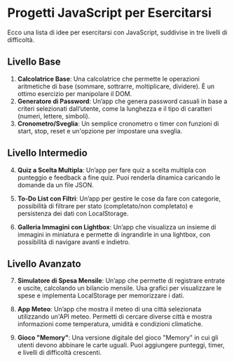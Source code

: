 # Progetti JavaScript per Esercitarsi

Ecco una lista di idee per esercitarsi con JavaScript, suddivise in tre livelli di difficoltà.

## Livello Base

1. **Calcolatrice Base**: Una calcolatrice che permette le operazioni aritmetiche di base (sommare, sottrarre, moltiplicare, dividere). È un ottimo esercizio per manipolare il DOM.
2. **Generatore di Password**: Un’app che genera password casuali in base a criteri selezionati dall’utente, come la lunghezza e il tipo di caratteri (numeri, lettere, simboli).
3. **Cronometro/Sveglia**: Un semplice cronometro o timer con funzioni di start, stop, reset e un'opzione per impostare una sveglia.

## Livello Intermedio

4. **Quiz a Scelta Multipla**: Un’app per fare quiz a scelta multipla con punteggio e feedback a fine quiz. Puoi renderla dinamica caricando le domande da un file JSON.

5. **To-Do List con Filtri**: Un’app per gestire le cose da fare con categorie, possibilità di filtrare per stato (completato/non completato) e persistenza dei dati con LocalStorage.
6. **Galleria Immagini con Lightbox**: Un’app che visualizza un insieme di immagini in miniatura e permette di ingrandirle in una lightbox, con possibilità di navigare avanti e indietro.

## Livello Avanzato

7. **Simulatore di Spesa Mensile**: Un’app che permette di registrare entrate e uscite, calcolando un bilancio mensile. Usa grafici per visualizzare le spese e implementa LocalStorage per memorizzare i dati.

8. **App Meteo**: Un’app che mostra il meteo di una città selezionata utilizzando un'API meteo. Permetti di cercare diverse città e mostra informazioni come temperatura, umidità e condizioni climatiche.

9. **Gioco "Memory"**: Una versione digitale del gioco "Memory" in cui gli utenti devono abbinare le carte uguali. Puoi aggiungere punteggi, timer, e livelli di difficoltà crescenti.

<!-- CALCOLATRICE
Obiettivi Calcolatrice Base
1.Struttura HTML di base:

-Crea un file HTML con una sezione per visualizzare il risultato della calcolatrice.
-Aggiungi i pulsanti per le cifre (da 0 a 9), per le quattro operazioni aritmetiche (+, -, *, /), un pulsante per il segno "=" e un pulsante "C" per cancellare.

2.Stile CSS per il layout:

-Progetta un layout semplice e chiaro per la calcolatrice: i numeri e le operazioni dovrebbero essere facilmente cliccabili e leggibili.
-Puoi organizzare i pulsanti in una griglia per maggiore chiarezza.

3.Funzionalità di base con JavaScript:

-Crea le funzioni JavaScript per le operazioni base (somma, sottrazione, moltiplicazione, divisione).
-Aggiungi un "event listener" per ciascun pulsante in modo che quando l'utente clicca un numero o un'operazione, la calcolatrice mostri l'input sullo schermo.

4.Calcolo dell'espressione:

-Implementa una funzione che calcoli il risultato dell’operazione quando si preme il pulsante "=".
-Gestisci gli errori, ad esempio divisione per zero.

5.Gestione delle eccezioni e azioni di pulizia:

-Implementa il pulsante "C" per cancellare tutto e ripristinare lo schermo a 0.
-Gestisci eventuali input non validi, come cliccare più operatori consecutivamente.

6.Estensione delle funzionalità (opzionale):

-Se vuoi aggiungere difficoltà, puoi implementare anche funzionalità come percentuali o radici quadrate, o un pulsante per cambiare segno da positivo a negativo.
-->

<!-- GEN. PASSWORD
Ecco una lista di obiettivi da seguire per creare un Generatore di password completo e personalizzabile:

1. Struttura Base:
    - Crea un semplice layout HTML con un campo di testo per visualizzare la password generata, un bottone per generare la password, e checkbox o selettori per personalizzare i criteri.

2. Lunghezza della Password:
    - Aggiungi un input (es. range slider o numero) per scegliere la lunghezza della password. La lunghezza potrebbe variare, ad esempio, tra 8 e 20 caratteri.

3. Caratteri da Includere:
    - Offri opzioni per includere vari tipi di caratteri:
        - Lettere minuscole
        - Lettere maiuscole
        - Numeri
        - Simboli (come !@#$%^&*() )

4. Generazione Casuale:
    - Scrivi una funzione JavaScript che crea una password casuale basandosi sulle opzioni selezionate. Potresti creare gruppi di caratteri per ogni tipo e selezionarli casualmente.

----(diff. Intermedia)----

5. Validazione delle Opzioni:
    - Assicurati che almeno un tipo di carattere sia selezionato. Se l’utente non seleziona nulla, puoi mostrare un messaggio di errore.

6. Funzionalità di Copia:
    - Aggiungi un pulsante per copiare la password negli appunti, così l’utente può incollarla altrove. JavaScript ha una funzione "navigator.clipboard.writeText()"" utile per questo scopo.

7. Stile e UX:
    - Applica stili CSS per migliorare l'aspetto e la facilità d'uso, ad esempio cambiando il colore di sfondo del campo password per indicare che è stata copiata.

8. Extra Opzionali:
    - Opzioni per generare password “memorizzabili” (ad es., alternando consonanti e vocali).
    - Misuratore di forza della password che cambia dinamicamente in base ai criteri selezionati.

Ognuno di questi obiettivi ti darà una buona pratica sia su JavaScript che sull’interazione con il DOM!
 -->

<!-- CRONOMETRO/SVEGLIA
Ecco un piano con gli obiettivi principali per sviluppare un cronometro/sveglia in JavaScript:

1. Impostare l'interfaccia di base
- Crea un layout semplice in HTML con un display per mostrare il tempo trascorso.
- Aggiungi i pulsanti per avviare, mettere in pausa, resettare e, se stai facendo anche una sveglia, impostare un allarme.
- Stabilisci uno stile minimale con CSS per organizzare bene i pulsanti e il display.

2. Logica del cronometro
- Definisci variabili per tenere traccia del tempo (secondi, minuti, ore) e aggiornale costantemente quando il cronometro è in funzione.
- Usa "setInterval" per aggiornare il tempo visualizzato ogni secondo.
- Programma le funzioni per i pulsanti:
    - Start: avvia il conteggio del tempo.
    - Pause: ferma temporaneamente il conteggio.
    - Reset: riporta il tempo a zero.

3. Aggiungere la sveglia
- Crea un’interfaccia che permetta all’utente di impostare l’orario della sveglia.
- Controlla continuamente l’ora attuale rispetto all’ora della sveglia e attiva un allarme quando coincidono (puoi usare "setInterval" o "setTimeout" per farlo).
- Inserisci una notifica audio o visiva per segnalare l’allarme, e un pulsante per interromperlo.

4. Migliorare la precisione e la visualizzazione
- Formatta il display per mostrare il tempo in modo chiaro (ad esempio, con due cifre per minuti e secondi: 00:00:00).
- Assicurati che il cronometro resti accurato anche dopo essere stato messo in pausa o riavviato.

5. Test e perfezionamento
- Verifica che ogni funzione lavori come previsto e che i pulsanti siano reattivi.
- Considera eventuali ottimizzazioni, come usare "requestAnimationFrame" al posto di "setInterval" per il cronometro se necessiti di maggiore fluidità.

Prossimi passi (opzionale)
Se tutto funziona come desideri, puoi pensare ad altre funzionalità, come:
- Mostrare un'icona accanto al cronometro quando una sveglia è attiva.
- Permettere di impostare più sveglie.
- Disattivare il pulsante di reset se non c'è una sveglia impostata.
 -->

<!-- QUIZ A SCELTA MULTIPLA
1. Imposta la struttura base
- Obiettivo:
    - Crea la struttura HTML/CSS di base per il quiz.
- Dettagli:
    - Includi una sezione per mostrare la domanda.
    - Crea un gruppo di bottoni o radio buttons per le opzioni di risposta.
    - Aggiungi un pulsante "Avanti" per passare alla domanda successiva.
    - Prevedi un'area per visualizzare il punteggio finale.

2. Rendi statiche le domande
- Obiettivo:
    - Inserisci un array di oggetti in JavaScript per rappresentare un set statico di domande.
- Dettagli:
    ```javascript
    const questions = [
        {
            question: "Qual è il capitale d'Italia?",
            options: ["Roma", "Milano", "Napoli", "Firenze"],
            correctAnswer: 0, // Indice della risposta corretta
        },
        {
            question: "Quanti colori ci sono nell'arcobaleno?",
            options: ["5", "6", "7", "8"],
            correctAnswer: 2,
        },
    ];
    ```
    - Mostra una domanda alla volta leggendo dall’array.

3. Gestisci la navigazione tra le domande
- Obbiettivo:
    - Permetti di passare da una domanda all’altra cliccando il pulsante "Avanti".
- Dettagli:
    - Usa una variabile per tenere traccia della domanda corrente.
    - Aggiorna il contenuto della domanda e delle opzioni ogni volta che l’utente clicca "Avanti".

4. Controlla la risposta selezionata
- Obiettivo:
    - Confronta la risposta selezionata dall’utente con quella corretta.
- Dettagli:
    - Aggiungi un event listener per rilevare quale opzione è stata scelta.
    - Mostra un messaggio di conferma ("Corretto" o "Errato") quando si clicca su "Avanti".

5. Calcola il punteggio
- Obiettivo:
    - Incrementa un punteggio se la risposta è corretta.
- Dettagli:
    - Inizia con un punteggio pari a zero.
    - Aggiorna il punteggio ogni volta che una risposta è corretta.
    - Mostra il punteggio totale al termine del quiz.

6. Fornisci un feedback finale
- Obiettivo:
    - Mostra un riepilogo alla fine del quiz.
- Dettagli:
    - Nascondi la sezione delle domande.
    - Mostra una nuova sezione con il punteggio totale e un messaggio finale (es. "Ottimo lavoro!" o "Puoi fare di meglio").

7. Rendi dinamiche le domande (JSON)
- Obbiettivo:
    - Carica le domande da un file JSON esterno.
- Dettagli:
    Crea un file "questions.json":
    ```json
    [
        {
            "question": "Qual è il capitale d'Italia?",
            "options": ["Roma", "Milano", "Napoli", "Firenze"],
            "correctAnswer": 0
        },
        {
            "question": "Quanti colori ci sono nell'arcobaleno?",
            "options": ["5", "6", "7", "8"],
            "correctAnswer": 2
        }
    ]
    ```
    - Usa la funzione "fetch()" per leggere i dati del file e popolare il quiz.

8. Migliora l'interfaccia utente
- Obbiettivo:
    - Usa CSS per migliorare l'aspetto del quiz.
- Dettagli:
    - Applica stili agli stati attivi/selezionati delle opzioni.
    - Mostra animazioni di transizione tra le domande.

9.  Aggiungi un timer (facoltativo)
- Obbiettivo:
    - Dai un tempo limitato per rispondere a ogni domanda.
- Dettagli:
    - Usa "setInterval()" per creare un conto alla rovescia.
    - Termina automaticamente la domanda se il tempo scade.

10. Rendi il quiz riutilizzabile
- Obbiettivo:
    - Permetti di ricominciare il quiz una volta completato.
- Dettagli:
    - Aggiungi un pulsante "Ricomincia" che resetta il punteggio e la domanda corrente.
 -->
